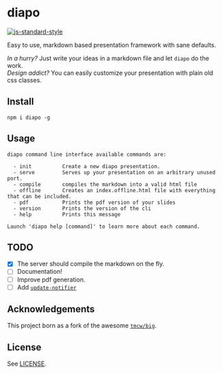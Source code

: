 # diapo

[![js-standard-style](https://img.shields.io/badge/code%20style-standard-brightgreen.svg?style=flat)](http://standardjs.com/)

Easy to use, markdown based presentation framework with sane defaults.

*In a hurry?* Just write your ideas in a markdown file and let `diapo` do the work.<br/>
*Design addict?* You can easily customize your presentation with plain old css classes.

## Install
```
npm i diapo -g
```

## Usage
```
diapo command line interface available commands are:

  - init          Create a new diapo presentation.
  - serve         Serves up your presentation on an arbitrary unused port.
  - compile       compiles the markdown into a valid html file
  - offline       Creates an index.offline.html file with everything that can be included.
  - pdf           Prints the pdf version of your slides
  - version       Prints the version of the cli
  - help          Prints this message

Launch 'diapo help [command]' to learn more about each command.
```

## TODO
- [x] The server should compile the markdown on the fly.
- [ ] Documentation!
- [ ] Improve pdf generation.
- [ ] Add [`update-notifier`](https://www.npmjs.com/package/update-notifier)

## Acknowledgements
This project born as a fork of the awesome [`tmcw/big`](https://github.com/tmcw/big).

## License

See [LICENSE](./LICENSE).
